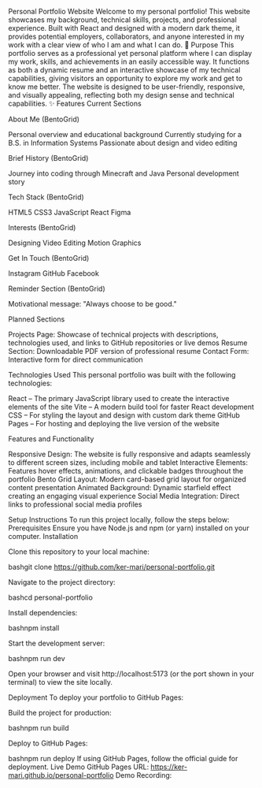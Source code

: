 Personal Portfolio Website
Welcome to my personal portfolio! This website showcases my background, technical skills, projects, and professional experience. Built with React and designed with a modern dark theme, it provides potential employers, collaborators, and anyone interested in my work with a clear view of who I am and what I can do.
🌟 Purpose
This portfolio serves as a professional yet personal platform where I can display my work, skills, and achievements in an easily accessible way. It functions as both a dynamic resume and an interactive showcase of my technical capabilities, giving visitors an opportunity to explore my work and get to know me better.
The website is designed to be user-friendly, responsive, and visually appealing, reflecting both my design sense and technical capabilities.
✨ Features
Current Sections

About Me (BentoGrid)

Personal overview and educational background
Currently studying for a B.S. in Information Systems
Passionate about design and video editing


Brief History (BentoGrid)

Journey into coding through Minecraft and Java
Personal development story


Tech Stack (BentoGrid)

HTML5 
CSS3
JavaScript
React
Figma


Interests (BentoGrid)

Designing
Video Editing
Motion Graphics


Get In Touch (BentoGrid)

Instagram
GitHub
Facebook


Reminder Section (BentoGrid)

Motivational message: "Always choose to be good."



Planned Sections

Projects Page: Showcase of technical projects with descriptions, technologies used, and links to GitHub repositories or live demos
Resume Section: Downloadable PDF version of professional resume
Contact Form: Interactive form for direct communication

Technologies Used
This personal portfolio was built with the following technologies:

React – The primary JavaScript library used to create the interactive elements of the site
Vite – A modern build tool for faster React development
CSS – For styling the layout and design with custom dark theme
GitHub Pages – For hosting and deploying the live version of the website

Features and Functionality

Responsive Design: The website is fully responsive and adapts seamlessly to different screen sizes, including mobile and tablet
Interactive Elements: Features hover effects, animations, and clickable badges throughout the portfolio
Bento Grid Layout: Modern card-based grid layout for organized content presentation
Animated Background: Dynamic starfield effect creating an engaging visual experience
Social Media Integration: Direct links to professional social media profiles

Setup Instructions
To run this project locally, follow the steps below:
Prerequisites
Ensure you have Node.js and npm (or yarn) installed on your computer.
Installation

Clone this repository to your local machine:

bashgit clone https://github.com/ker-mari/personal-portfolio.git

Navigate to the project directory:

bashcd personal-portfolio

Install dependencies:

bashnpm install

Start the development server:

bashnpm run dev

Open your browser and visit http://localhost:5173 (or the port shown in your terminal) to view the site locally.

Deployment
To deploy your portfolio to GitHub Pages:

Build the project for production:

bashnpm run build

Deploy to GitHub Pages:

bashnpm run deploy
If using GitHub Pages, follow the official guide for deployment.
Live Demo
GitHub Pages URL: https://ker-mari.github.io/personal-portfolio
Demo Recording: []([url](https://drive.google.com/drive/folders/19uCvwLxLmNK4UpuXSuZnEkAxzt40urvC?usp=drive_link))
